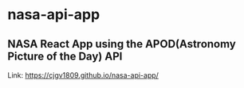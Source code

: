 # nasa-api-app
## NASA React App using the APOD(Astronomy Picture of the Day) API 

Link:
https://cjgv1809.github.io/nasa-api-app/
